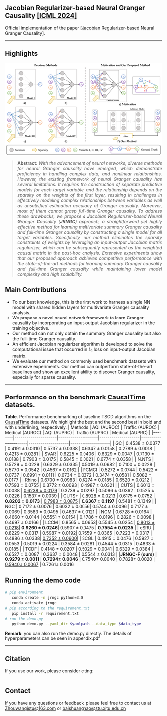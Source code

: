 ## Jacobian Regularizer-based Neural Granger Causality [[ICML 2024]](https://openreview.net/group?id=ICML.cc/2024)
Official implementation of the paper [Jacobian Regularizer-based Neural Granger Causality].
<hr />

## Highlights
![main figure](method.jpg)
> **<p align="justify"> Abstract:** *With the advancement of neural networks, diverse methods for neural Granger causality have emerged, which demonstrate proficiency in handling complex data, and nonlinear relationships. However, the existing framework of neural Granger causality has several limitations. It requires the construction of separate predictive models for each target variable, and the relationship depends on the sparsity on the weights of the first layer, resulting in challenges in effectively modeling complex relationships between variables as well as unsatisfied estimation accuracy of Granger causality. Moreover, most of them cannot grasp full-time Granger causality. To address these drawbacks, we propose a **J**acobian **R**egularizer-based **N**eural **G**ranger **C**ausality (**JRNGC**) approach, a straightforward yet highly effective method for learning multivariate summary Granger causality and full-time Granger causality by constructing a single model for all target variables. Specifically, our method eliminates the sparsity constraints of weights by leveraging an input-output Jacobian matrix regularizer, which can be subsequently represented as the weighted causal matrix in the post-hoc analysis. Extensive experiments show that our proposed approach achieves competitive performance with the state-of-the-art methods for learning summary Granger causality and full-time Granger causality while maintaining lower model complexity and high scalability.* </p>
## Main Contributions
- To our best knowledge, this is the first work to harness a single NN model with shared hidden layers for multivariate Granger causality analysis. 
- We propose a novel neural network framework to learn  Granger causality by incorporating an input-output Jacobian regularizer in the training objective. 
- Our method can not only obtain the summary Granger causality but also the full-time Granger causality.
- An efficient Jacobian regularizer algorithm is developed to solve the computational issue that occurred in ${L_1}$ loss on input-output Jacobian matrix. 
- We evaluate our method on commonly used benchmark datasets with extensive experiments. Our method can outperform state-of-the-art baselines and show an excellent ability to discover Granger causality, especially for sparse causality.
<hr />

## Performance on the benchmark [CausalTime](https://openreview.net/pdf?id=iad1yyyGme) datasets.

**Table**. Performance benchmarking of baseline TSCD algorithms on the [CausalTime](https://openreview.net/pdf?id=iad1yyyGme) datasets. We highlight the best and the second best in bold and with underlining, respectively.
| Methods | AQI (AUROC)          | Traffic (AUROC)      | Medical (AUROC)      | AQI (AUPRC)          | Traffic (AUPRC)      | Medical (AUPRC)      |
|--------|---------------------|--------------------|--------------------|---------------------|--------------------|--------------------|
| GC     | 0.4538 ± 0.0377     | 0.4191 ± 0.0310    | 0.5737 ± 0.0338    | 0.6347 ± 0.0158     | 0.2789 ± 0.0018    | 0.4213 ± 0.0281    |
| SVAR   | 0.6225 ± 0.0406     | 0.6329 ± 0.0047    | 0.7130 ± 0.0188    | 0.7903 ± 0.0175     | 0.5845 ± 0.0021    | 0.6774 ± 0.0358    |
| N.NTS  | 0.5729 ± 0.0229     | 0.6329 ± 0.0335    | 0.5019 ± 0.0682    | 0.7100 ± 0.0228     | 0.5770 ± 0.0542    | 0.4567 ± 0.0162    |
| PCMCI  | 0.5272 ± 0.0744     | 0.5422 ± 0.0737    | 0.6991 ± 0.0111    | 0.6734 ± 0.0372     | 0.3474 ± 0.0581    | 0.5082 ± 0.0177    |
| Rhino  | 0.6700 ± 0.0983     | 0.6274 ± 0.0185    | 0.6520 ± 0.0212    | 0.7593 ± 0.0755     | 0.3772 ± 0.0093    | 0.4987 ± 0.0321    |
| CUTS    | 0.6013 ± 0.0038      | <u>0.6238 ± 0.0179</u>     | 0.3739 ± 0.0297      | 0.5096 ± 0.0362      | 0.1525 ± 0.0226      | 0.1537 ± 0.0039      |
| CUTS+   | <u>0.8928 ± 0.0213</u>   | 0.6175 ± 0.0752      | **0.8202 ± 0.0173**  |   <u>0.7983 ± 0.0875</u>  | **0.6367 ± 0.1197**  | 0.5481 ± 0.1349      |
| NGC     | 0.7172 ± 0.0076      | 0.6032 ± 0.0056| 0.5744 ± 0.0096      | 0.7177 ± 0.0069      | 0.3583 ± 0.0495      | 0.4637 ± 0.0121      |
| NGM     | 0.6728 ± 0.0164      | 0.4660 ± 0.0144      | 0.5551 ± 0.0154      | 0.4786 ± 0.0196      | 0.2826 ± 0.0098      | 0.4697 ± 0.0166      |
| LCCM    | 0.8565 ± 0.0653| 0.5545 ± 0.0254      | <u>0.8013 ± 0.0218</u>| **0.9260 ± 0.0246**| 0.5907 ± 0.0475      | **0.7554 ± 0.0235**  |
| eSRU    | 0.8229 ± 0.0317      | 0.5987 ± 0.0192| 0.7559 ± 0.0365 | 0.7223 ± 0.0317      | 0.4886 ± 0.0338| <u>0.7352 ± 0.0600</u>|
| SCGL    | 0.4915 ± 0.0476      | 0.5927 ± 0.0553      | 0.5019 ± 0.0224      | 0.3584 ± 0.0281      | 0.4544 ± 0.0315      | 0.4833 ± 0.0185      |
| TCDF    | 0.4148 ± 0.0207      | 0.5029 ± 0.0041      | 0.6329 ± 0.0384      | 0.6527 ± 0.0087      | 0.3637 ± 0.0048      | 0.5544 ± 0.0313      |
|**JRNGC-F (ours)**   | **0.9279 ± 0.0011** | **0.7294± 0.0046** | 0.7540± 0.0040 | 0.7828± 0.0020 | <u>0.5940± 0.0067</u> | 0.7261± 0.0016



## Running the demo code 
```bash
# pip environment
   conda create -n jrngc python=3.8
   conda activate jrngc
# pip according to the requirement.txt
   pip install -r requirement.txt
# run the demo.py
   python demo.py --yaml_dir $yamlpath --data_type $data_type
```
    
**Remark**: you can also run the demo.py directly. The details of hyperparameters can be seen in appendix.pdf
<hr />

## Citation
If you use our work, please consider citing:
```bibtex
```
## Contact
If you have any questions or feedback, please feel free to contact us at Zhouwanqistu@163.com or baishuanghao@stu.xjtu.edu.cn
